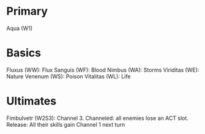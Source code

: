 # Primary
Aqua (W1)
# Basics
Fluxus (WW): Flux
Sanguis (WF): Blood
Nimbus (WA): Storms
Viriditas (WE): Nature
Venenum (WS): Poison
Vitalitas (WL): Life
# Ultimates
Fimbulvetr (W2S3): Channel 3. Channeled: all enemies lose an ACT slot. Release: All their skills gain Channel 1 next turn